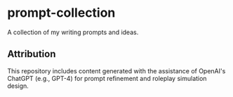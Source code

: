# prompt-collection
A collection of my writing prompts and ideas.
## Attribution
This repository includes content generated with the assistance of OpenAI's ChatGPT (e.g., GPT-4) for prompt refinement and roleplay simulation design.  

